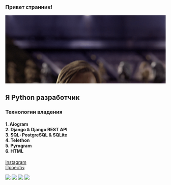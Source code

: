 ### Привет странник!

![](/MeagerHardtofindAlbertosaurus-size_restricted.gif)  

## Я Python разработчик

### Технологии владения

#### 1. Aiogram <br> 2. Django & Django REST API <br> 3. SQL: PostgreSQL & SQLite <br> 4. Telethon <br> 5. Pyrogram <br> 6. HTML

[Instagram](https://www.instagram.com/zufar_ik)<br>
[Проекты](https://github.com/zufar-ik?tab=repositories)

<img src="https://s3.dualstack.us-east-2.amazonaws.com/pythondotorg-assets/media/community/logos/python-logo-only.png" width="50">        <img src="https://static.djangoproject.com/img/logos/django-logo-negative.svg" width="150">        <img src="https://docs.aiogram.dev/en/latest/_static/logo.png" width="65">         <img src="https://i.ibb.co/MSwXhXD/photo-2023-01-02-19-52-41.jpg" width="60">
